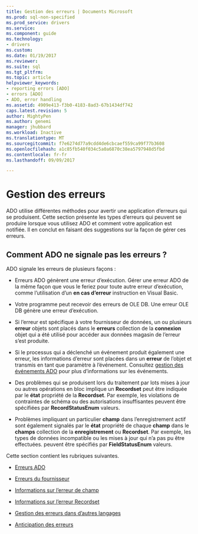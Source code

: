 ```yaml
---
title: Gestion des erreurs | Documents Microsoft
ms.prod: sql-non-specified
ms.prod_service: drivers
ms.service: 
ms.component: guide
ms.technology:
- drivers
ms.custom: 
ms.date: 01/19/2017
ms.reviewer: 
ms.suite: sql
ms.tgt_pltfrm: 
ms.topic: article
helpviewer_keywords:
- reporting errors [ADO]
- errors [ADO]
- ADO, error handling
ms.assetid: 4909e413-f3b0-4183-8ad3-67b1434df742
caps.latest.revision: 5
author: MightyPen
ms.author: genemi
manager: jhubbard
ms.workload: Inactive
ms.translationtype: MT
ms.sourcegitcommit: f7e6274d77a9cdd4de6cbcaef559ca99f77b3608
ms.openlocfilehash: a1c85fb540f034c5a0a6870c38ea5797948d5fbd
ms.contentlocale: fr-fr
ms.lasthandoff: 09/09/2017

---
```

# <a name="error-handling"></a>Gestion des erreurs
ADO utilise différentes méthodes pour avertir une application d’erreurs qui se produisent. Cette section présente les types d’erreurs qui peuvent se produire lorsque vous utilisez ADO et comment votre application est notifiée. Il en conclut en faisant des suggestions sur la façon de gérer ces erreurs.  
  
## <a name="how-does-ado-report-errors"></a>Comment ADO ne signale pas les erreurs ?  
 ADO signale les erreurs de plusieurs façons :  
  
-   Erreurs ADO génèrent une erreur d’exécution. Gérer une erreur ADO de la même façon que vous le feriez pour toute autre erreur d’exécution, comme l’utilisation d’un **en cas d’erreur** instruction en Visual Basic.  
  
-   Votre programme peut recevoir des erreurs de OLE DB. Une erreur OLE DB génère une erreur d’exécution.  
  
-   Si l’erreur est spécifique à votre fournisseur de données, un ou plusieurs **erreur** objets sont placés dans le **erreurs** collection de la **connexion** objet qui a été utilisé pour accéder aux données magasin de l’erreur s’est produite.  
  
-   Si le processus qui a déclenché un événement produit également une erreur, les informations d’erreur sont placées dans un **erreur** de l’objet et transmis en tant que paramètre à l’événement. Consultez [gestion des événements ADO](../../../ado/guide/data/handling-ado-events.md) pour plus d’informations sur les événements.  
  
-   Des problèmes qui se produisent lors du traitement par lots mises à jour ou autres opérations en bloc implique un **Recordset** peut être indiquée par le **état** propriété de la **Recordset**. Par exemple, les violations de contraintes de schéma ou des autorisations insuffisantes peuvent être spécifiées par **RecordStatusEnum** valeurs.  
  
-   Problèmes impliquant un particulier **champ** dans l’enregistrement actif sont également signalés par le **état** propriété de chaque **champ** dans le **champs**  collection de la **enregistrement** ou **Recordset**. Par exemple, les types de données incompatible ou les mises à jour qui n’a pas pu être effectuées. peuvent être spécifiés par **FieldStatusEnum** valeurs.  
  
 Cette section contient les rubriques suivantes.  
  
-   [Erreurs ADO](../../../ado/guide/data/ado-errors.md)  
  
-   [Erreurs du fournisseur](../../../ado/guide/data/provider-errors.md)  
  
-   [Informations sur l’erreur de champ](../../../ado/guide/data/field-related-error-information.md)  
  
-   [Informations sur l’erreur Recordset](../../../ado/guide/data/recordset-related-error-information.md)  
  
-   [Gestion des erreurs dans d’autres langages](../../../ado/guide/data/handling-errors-in-other-languages.md)  
  
-   [Anticipation des erreurs](../../../ado/guide/data/anticipating-errors.md)

